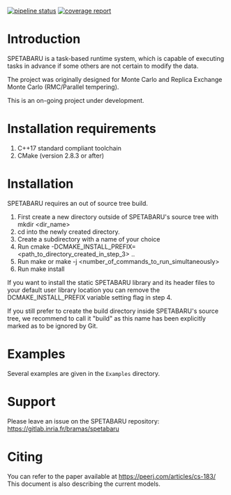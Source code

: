 [![pipeline status](https://gitlab.inria.fr/bramas/spetabaru/badges/master/pipeline.svg)](https://gitlab.inria.fr/bramas/spetabaru/commits/master)
[![coverage report](https://gitlab.inria.fr/bramas/spetabaru/badges/master/coverage.svg)](https://gitlab.inria.fr/bramas/spetabaru/commits/master)


# Introduction
SPETABARU is a task-based runtime system, which is
capable of executing tasks in advance if some others are not certain to modify
the data.

The project was originally designed for Monte Carlo and
Replica Exchange Monte Carlo (RMC/Parallel tempering).

This is an on-going project under development.

# Installation requirements
1. C++17 standard compliant toolchain
2. CMake (version 2.8.3 or after)

# Installation
SPETABARU requires an out of source tree build.
1. First create a new directory outside of SPETABARU's source tree with mkdir <dir_name>
2. cd into the newly created directory.
3. Create a subdirectory with a name of your choice
4. Run cmake -DCMAKE_INSTALL_PREFIX=<path_to_directory_created_in_step_3> ..
5. Run make or make -j <number_of_commands_to_run_simultaneously>
6. Run make install

If you want to install the static SPETABARU library and its header files to your default user
library location you can remove the DCMAKE_INSTALL_PREFIX variable setting flag in step 4.

If you still prefer to create the build directory inside SPETABARU's source tree, we recommend
to call it "build" as this name has been explicitly marked as to be ignored by Git.

# Examples

Several examples are given in the `Examples` directory.


# Support

Please leave an issue on the SPETABARU repository:
https://gitlab.inria.fr/bramas/spetabaru

# Citing

You can refer to the paper available at https://peerj.com/articles/cs-183/
This document is also describing the current models.
